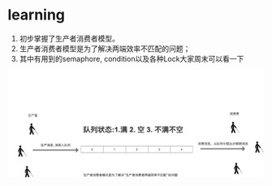 # learning

1. 初步掌握了生产者消费者模型。
2. 生产者消费者模型是为了解决两端效率不匹配的问题；
3. 其中有用到的semaphore, condition以及各种Lock大家周末可以看一下

![Image text](https://github.com/liujieoceanwing/learning/blob/master/photos/pro_com.png)
